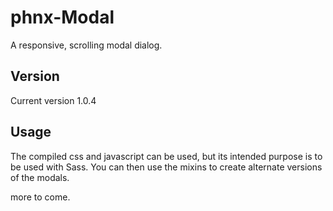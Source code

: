 # phnx-Modal
A responsive, scrolling modal dialog.

## Version
Current version 1.0.4

## Usage
The compiled css and javascript can be used, but its intended purpose is to be used with Sass.
You can then use the mixins to create alternate versions of the modals.


more to come.
